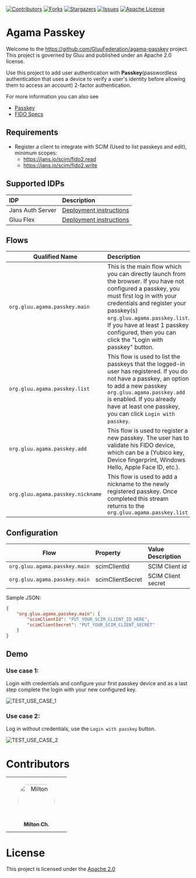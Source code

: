 <!-- These are statistics for this repository-->
[![Contributors][contributors-shield]][contributors-url]
[![Forks][forks-shield]][forks-url]
[![Stargazers][stars-shield]][stars-url]
[![Issues][issues-shield]][issues-url]
[![Apache License][license-shield]][license-url]

# Agama Passkey

Welcome to the https://github.com/GluuFederation/agama-passkey project. This project is governed by Gluu and published under an Apache 2.0 license.

Use this project to add user authentication with **Passkey**(passwordless authentication that uses a device to verify a user's identity before allowing them to access an account) 2-factor authentication.

For more information you can also see
* [Passkey](https://passkey.io)
* [FIDO Specs](https://www.w3.org/TR/webauthn-1)

## Requirements

* Register a client to integrate with SCIM (Used to list passkeys and edit), minimum scopes:
  - https://jans.io/scim/fido2.read
  - https://jans.io/scim/fido2.write

## Supported IDPs

| IDP              | Description                                                         |
|:-----------------|:--------------------------------------------------------------------| 
| Jans Auth Server | [Deployment instructions](jans-deploy.md)                           | 
| Gluu Flex        | [Deployment instructions](https://docs.jans.io/head/admin/install/) | 

## Flows

| Qualified Name                    | Description                                                                                                                                                                                                                                                                                                        |
|-----------------------------------|:-------------------------------------------------------------------------------------------------------------------------------------------------------------------------------------------------------------------------------------------------------------------------------------------------------------------| 
| `org.gluu.agama.passkey.main`     | This is the main flow which you can directly launch from the browser. If you have not configured a passkey, you must first log in with your credentials and register your passkey(s) `org.gluu.agama.passkey.list`. If you have at least 1 passkey configured, then you can click the "Login with passkey" button. | 
| `org.gluu.agama.passkey.list`     | This flow is used to list the passkeys that the logged-in user has registered. If you do not have a passkey, an option to add a new passkey `org.gluu.agama.passkey.add` is enabled. If you already have at least one passkey, you can click `Login with passkey`.                                                 | 
| `org.gluu.agama.passkey.add`      | This flow is used to register a new passkey. The user has to validate his FIDO device, which can be a (Yubico key, Device fingerprint, Windows Hello, Apple Face ID, etc.).                                                                                                                                        | 
| `org.gluu.agama.passkey.nickname` | This flow is used to add a nickname to the newly registered passkey. Once completed this stream returns to the `org.gluu.agama.passkey.list`                                                                                                                                                                       |                                                                                                                                                                                                                                                                                                                    |

## Configuration

| Flow                          | Property         | Value Description  |
|-------------------------------|:-----------------|:-------------------|
| `org.gluu.agama.passkey.main` | scimClientId     | SCIM Client id     |
| `org.gluu.agama.passkey.main` | scimClientSecret | SCIM Client secret |

Sample JSON:

``` json
{
    "org.gluu.agama.passkey.main": {
        "scimClientId": "PUT_YOUR_SCIM_CLIENT_ID_HERE",
        "scimClientSecret": "PUT_YOUR_SCIM_CLIENT_SECRET"
    }
}
```

## Demo

### Use case 1:

Login with credentials and configure your first passkey device and as a last step complete the login with your new configured key.

![TEST_USE_CASE_1](https://github.com/GluuFederation/agama-passkey/assets/86965029/0e5cc346-a576-499a-a9e3-6069d6932a4b)

### Use case 2:

Log in without credentials, use the `Login with passkey` button.


![TEST_USE_CASE_2](https://github.com/GluuFederation/agama-passkey/assets/86965029/200328ec-888a-4767-8242-1c50a126a979)

# Contributors

<table>
<tr>
    <td align="center" style="word-wrap: break-word; width: 150.0; height: 150.0">
        <a href=https://github.com/Milton-Ch>
            <img src=https://avatars.githubusercontent.com/u/86965029?v=4 width="100;"  style="border-radius:50%;align-items:center;justify-content:center;overflow:hidden;padding-top:10px" alt=Milton Ch/>
            <br />
            <sub style="font-size:14px"><b>Milton Ch.</b></sub>
        </a>
    </td>
</tr>
</table>

# License

This project is licensed under the [Apache 2.0](https://github.com/GluuFederation/agama-security-key/blob/main/LICENSE)

<!-- This are stats url reference for this repository -->

[contributors-shield]: https://img.shields.io/github/contributors/GluuFederation/agama-passkey.svg?style=for-the-badge

[contributors-url]: https://github.com/GluuFederation/agama-passkey/graphs/contributors

[forks-shield]: https://img.shields.io/github/forks/GluuFederation/agama-passkey.svg?style=for-the-badge

[forks-url]: https://github.com/GluuFederation/agama-passkey/network/members

[stars-shield]: https://img.shields.io/github/stars/GluuFederation/agama-passkey?style=for-the-badge

[stars-url]: https://github.com/GluuFederation/agama-passkey/stargazers

[issues-shield]: https://img.shields.io/github/issues/GluuFederation/agama-passkey.svg?style=for-the-badge

[issues-url]: https://github.com/GluuFederation/agama-passkey/issues

[license-shield]: https://img.shields.io/github/license/GluuFederation/agama-passkey.svg?style=for-the-badge

[license-url]: https://github.com/GluuFederation/agama-passkey/blob/main/LICENSE
